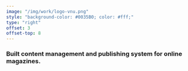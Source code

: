 ```yaml
---
image: "/img/work/logo-vnu.png"
style: "background-color: #0035B0; color: #fff;"
type: "right"
offset: 3
offset-top: 8
---
```

### Built content management and publishing system for online magazines.
